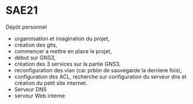 # SAE21
Dépôt personnel 

- organnisation et imagination du projet,
- création des gits,
- commencer a mettre en place le projet,
- début sur GNS3,
- création des 3 services sur la partie GNS3,
- reconfiguration des vlan (car prblm de sauvegarde la derniere fois),
- configuration des ACL, recherche sur configuration du serveur dns et création du petit site internet.
- Serveur DNS
- serveur Web interne
